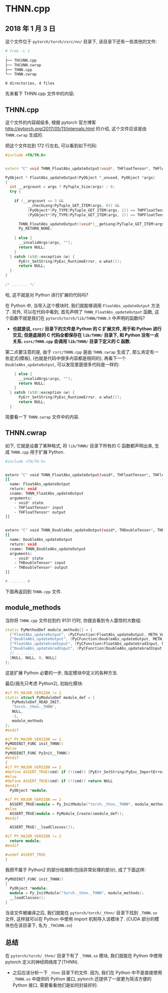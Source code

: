 # THNN.cpp

## 2018 年 1 月 3 日

这个文件位于 `pytorch/torch/csrc/nn/` 目录下, 该目录下还有一些其他的文件:

```bash
# tree -L 1
.
├── THCUNN.cpp
├── THCUNN.cwrap
├── THNN.cpp
└── THNN.cwrap

0 directories, 4 files

```

先来看下 THNN.cpp 文件中的内容;



## THNN.cpp

这个文件的内容超级多, 根据 pytorch 官方博客 http://pytorch.org/2017/05/11/Internals.html 的介绍, 这个文件应该是由 `THNN.cwrap` 生成的. 

把这个文件拉到 172 行左右, 可以看到如下代码:

```cpp
#include <TH/TH.h>


extern "C" void THNN_FloatAbs_updateOutput(void*, THFloatTensor*, THFloatTensor*);

PyObject * FloatAbs_updateOutput(PyObject *_unused, PyObject *args)
{
  int __argcount = args ? PyTuple_Size(args) : 0;
  try {
      
    if (__argcount == 3 &&
          __checkLong(PyTuple_GET_ITEM(args, 0)) &&
          (PyObject*)Py_TYPE(PyTuple_GET_ITEM(args, 1)) == THPFloatTensorClass &&
          (PyObject*)Py_TYPE(PyTuple_GET_ITEM(args, 2)) == THPFloatTensorClass) {

      THNN_FloatAbs_updateOutput((void*)__getLong(PyTuple_GET_ITEM(args, 0)), (THFloatTensor*)(((Tensor*)PyTuple_GET_ITEM(args, 1))->cdata), (THFloatTensor*)(((Tensor*)PyTuple_GET_ITEM(args, 2))->cdata));
      Py_RETURN_NONE;
    
    } else {
      __invalidArgs(args, "");
      return NULL;
    }
  } catch (std::exception &e) {
      PyErr_SetString(PyExc_RuntimeError, e.what());
      return NULL;
  }
}
    
/* ....... */
```

哈, 这不就是对 Python 进行扩展的代码吗?

在 Python 中, 当导入这个模块时, 我们就能够调用 `FloatAbs_updateOutput` 方法了. 另外, 可以在代码中看到, 首先声明了 `THNN_FloatAbs_updateOutput` 函数, 这个函数不就是我们在 `pytorch/torch/lib/THNN/THNN.h` 中声明的函数吗? 

+ **也就是说, `csrc/` 目录下的文件是 Python 的 C 扩展文件, 用于和 Python 进行交互; 但是底层的 C 代码全都保存在 `lib/THNN/` 目录下, 和 Python 没有一点关系. `csrc/THNN.cpp` 会调用 `lib/THNN/` 目录下定义的 C 函数.**

第二点要注意的是, 由于 `csrc/THNN.cpp` 是由 `THNN.cwrap` 生成了, 那么肯定有一些定式(模板), (也就是代码中很多内容都是相同的), 再看下一个 `DoubleAbs_updateOutput`, 可以发现里面很多代码是一样的:

```cpp
    } else {
      __invalidArgs(args, "");
      return NULL;
    }
  } catch (std::exception &e) {
      PyErr_SetString(PyExc_RuntimeError, e.what());
      return NULL;
  }
```

简要看一下 `THNN.cwrap` 文件中的内容.



## THNN.cwrap

如下, 它就是设置了某种格式, 将 `lib/THNN/` 目录下所有的 C 函数都声明出来, 生成 `THNN.cpp` 用于扩展 Python.

```bash
#include <TH/TH.h>


extern "C" void THNN_FloatAbs_updateOutput(void*, THFloatTensor*, THFloatTensor*);
[[
  name: FloatAbs_updateOutput
  return: void
  cname: THNN_FloatAbs_updateOutput
  arguments:
    - void* state
    - THFloatTensor* input
    - THFloatTensor* output
]]


extern "C" void THNN_DoubleAbs_updateOutput(void*, THDoubleTensor*, THDoubleTensor*);
[[
  name: DoubleAbs_updateOutput
  return: void
  cname: THNN_DoubleAbs_updateOutput
  arguments:
    - void* state
    - THDoubleTensor* input
    - THDoubleTensor* output
]]

# ....... #
```

下面再返回到 `THNN.cpp` 文件.

## module_methods

当你将 `THNN.cpp` 文件拉到约 9131 行时, 你就会看到令人震惊的大数组:

```cpp
static PyMethodDef module_methods[] = {
  {"FloatAbs_updateOutput", (PyCFunction)FloatAbs_updateOutput, METH_VARARGS, NULL},
  {"DoubleAbs_updateOutput", (PyCFunction)DoubleAbs_updateOutput, METH_VARARGS, NULL},
  {"FloatAbs_updateGradInput", (PyCFunction)FloatAbs_updateGradInput, METH_VARARGS, NULL},
  {"DoubleAbs_updateGradInput", (PyCFunction)DoubleAbs_updateGradInput, METH_VARARGS, NULL},
  // ........
  {NULL, NULL, 0, NULL}
};
```

这是扩展 Python 必要的一步, 指定模块中定义的各种方法.

最后(我先只考虑 Python2), 初始化模块:

```cpp
#if PY_MAJOR_VERSION != 2
static struct PyModuleDef module_def = {
   PyModuleDef_HEAD_INIT,
   "torch._thnn._THNN",
   NULL,
   -1,
   module_methods
};
#endif

#if PY_MAJOR_VERSION == 2
PyMODINIT_FUNC init_THNN()
#else
PyMODINIT_FUNC PyInit__THNN()
#endif
{
#if PY_MAJOR_VERSION == 2
#define ASSERT_TRUE(cmd) if (!(cmd)) {PyErr_SetString(PyExc_ImportError, "initialization error"); return;}
#else
#define ASSERT_TRUE(cmd) if (!(cmd)) return NULL
#endif
  PyObject *module;

#if PY_MAJOR_VERSION == 2
  ASSERT_TRUE(module = Py_InitModule("torch._thnn._THNN", module_methods));
#else
  ASSERT_TRUE(module = PyModule_Create(&module_def));
#endif

  ASSERT_TRUE(__loadClasses());

#if PY_MAJOR_VERSION != 2
  return module;
#endif

#undef ASSERT_TRUE
}
```

我把不属于 Python2 的部分给摘除(包括异常处理的部分), 成了下面这样:

```cpp
PyMODINIT_FUNC init_THNN()
{
  PyObject *module;
  module = Py_InitModule("torch._thnn._THNN", module_methods);
  __loadClasses();
}
```

当该文件被编译之后, 我们就能在 `pytorch/torch/_thnn/` 目录下找到 `_THNN.so` 文件, 这样就可以在 Python 中使用 import 机制导入该模块了. (CUDA 部分的模块也在该目录下, 名为 `_THCUNN.so`)



## 总结

在 `pytorch/torch/_thnn/` 目录下有了 `_THNN.so` 模块, 我们就能在 Python 中使用 pytorch 定义的神经网络库了(THNN). 

+ 之后应该分析一下 `_thnn` 目录下的文件. 因为, 我们在 Python 中不是直接使用 `_THNN.so` 中提供的 Python 接口, pytorch 还提供了一层更为简洁方便的 Python 接口, 需要看看他们是如何封装好的.

